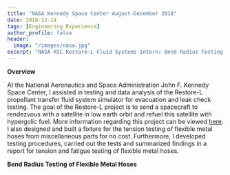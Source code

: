 ```yaml
---
title: "NASA Kennedy Space Center August-December 2018"
date: 2018-12-14
tags: [Engineering Experience]
author_profile: false
header:
  image: "/images/nasa.jpg"
excerpt: "NASA KSC Restore-L Fluid Systems Intern: Bend Radius Testing of Flexible Metal Hoses"
---
```


**Overview**

At the National Aeronautics and Space Administration John F. Kennedy Space Center, I assisted in testing and data analysis of the Restore-L propellant transfer fluid system simulator for evacuation and leak check testing. The goal of the Restore-L project is to send a spacecraft to rendezvous with a satellite in low earth orbit and refuel this satellite with hypergolic fuel. More information regarding this project can be viewed [here](https://sspd.gsfc.nasa.gov/restore-L.html). I also designed and built a fixture for the tension testing of flexible metal hoses from miscellaneous parts for no cost. Furthermore, I developed testing procedures, carried out the tests and summarized findings in a report for tension and fatigue testing of flexible metal hoses.

**Bend Radius Testing of Flexible Metal Hoses**
